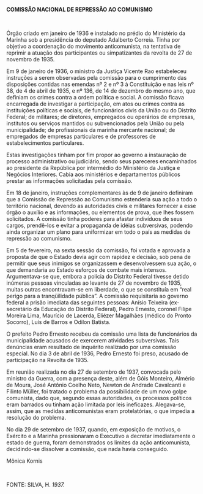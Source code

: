 **COMISSÃO NACIONAL DE REPRESSÃO AO COMUNISMO**

 

Órgão criado em janeiro de 1936 e instalado no prédio do Ministério da
Marinha sob a presidência do deputado Adalberto Correia. Tinha por
objetivo a coordenação do movimento anticomunista, na tentativa de
reprimir a atuação dos participantes ou simpatizantes da revolta de 27
de novembro de 1935.

Em 9 de janeiro de 1936, o ministro da Justiça Vicente Rao estabeleceu
instruções a serem observadas pela comissão para o cumprimento das
disposições contidas nas emendas nº 2 e nº 3 à Constituição e nas leis
nº 38, de 4 de abril de 1935, e nº 136, de 14 de dezembro do mesmo ano,
que definiam os crimes contra a ordem política e social. A comissão
ficava encarregada de investigar a participação, em atos ou crimes
contra as instituições políticas e sociais, de funcionários civis da
União ou do Distrito Federal; de militares; de diretores, empregados ou
operários de empresas, institutos ou serviços mantidos ou subvencionados
pela União ou pela municipalidade; de profissionais da marinha mercante
nacional; de empregados de empresas particulares e de professores de
estabelecimentos particulares.

Estas investigações tinham por fim propor ao governo a instauração de
processo administrativo ou judiciário, sendo seus pareceres encaminhados
ao presidente da República por intermédio do Ministério da Justiça e
Negócios Interiores. Cabia aos ministérios e departamentos públicos
prestar as informações solicitadas pela comissão.

Em 18 de janeiro, instruções complementares às de 9 de janeiro definiram
que a Comissão de Repressão ao Comunismo estenderia sua ação a todo o
território nacional, devendo as autoridades civis e militares fornecer a
esse órgão o auxílio e as informações, ou elementos de prova, que lhes
fossem solicitados. A comissão tinha poderes para afastar indivíduos de
seus cargos, prendê-los e evitar a propaganda de idéias subversivas,
podendo ainda organizar um plano para uniformizar em todo o país as
medidas de repressão ao comunismo.

Em 5 de fevereiro, na sexta sessão da comissão, foi votada e aprovada a
proposta de que o Estado devia agir com rapidez e decisão, sob pena de
permitir que seus inimigos se organizassem e desenvolvessem sua ação, o
que demandaria ao Estado esforços de combate mais intensos.
Argumentava-se que, embora a polícia do Distrito Federal tivesse detido
inúmeras pessoas vinculadas ao levante de 27 de novembro de 1935, muitas
outras encontravam-se em liberdade, o que se constituía em “real perigo
para a tranqüilidade pública”. A comissão requisitaria ao governo
federal a prisão imediata das seguintes pessoas: Anísio Teixeira
(ex-secretário da Educação do Distrito Federal), Pedro Ernesto, coronel
Filipe Moreira Lima, Maurício de Lacerda, Eliézer Magalhães (médico do
Pronto Socorro), Luís de Barros e Odilon Batista.

O prefeito Pedro Ernesto recebeu da comissão uma lista de funcionários
da municipalidade acusados de exercerem atividades subversivas. Tais
denúncias eram resultado de inquérito realizado por uma comissão
especial. No dia 3 de abril de 1936, Pedro Ernesto foi preso, acusado de
participação na Revolta de 1935.

Em reunião realizada no dia 27 de setembro de 1937, convocada pelo
ministro da Guerra, com a presença deste, além de Góis Monteiro, Almério
de Moura, José Antônio Coelho Neto, Newton de Andrade Cavalcanti e
Filinto Müller, foi tratado o problema da possibilidade de um novo golpe
comunista, dado que, segundo essas autoridades, os processos políticos
eram barrados ou tinham ação limitada por leis ineficazes. Alegava-se,
assim, que as medidas anticomunistas eram protelatórias, o que impedia a
resolução do problema.

No dia 29 de setembro de 1937, quando, em exposição de motivos, o
Exército e a Marinha pressionaram o Executivo a decretar imediatamente o
estado de guerra, foram demonstrados os limites da ação anticomunista,
decidindo-se dissolver a comissão, que nada havia conseguido.

Mônica Kornis

 

FONTE: SILVA, H. *1937.*

 
